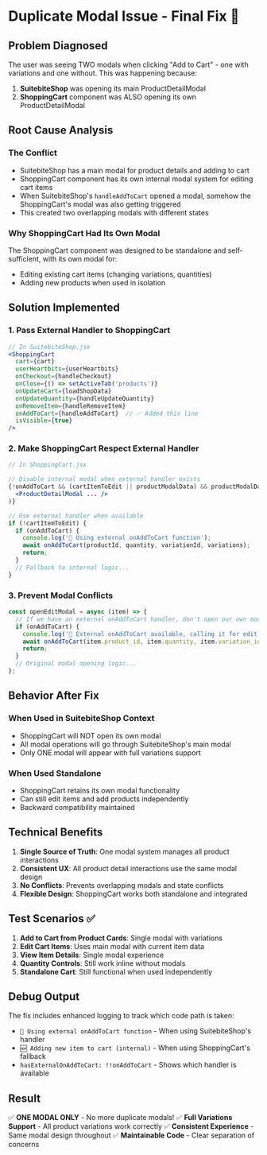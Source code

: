 # Duplicate Modal Issue - Final Fix 🎯

## Problem Diagnosed
The user was seeing TWO modals when clicking "Add to Cart" - one with variations and one without. This was happening because:

1. **SuitebiteShop** was opening its main ProductDetailModal
2. **ShoppingCart** component was ALSO opening its own ProductDetailModal

## Root Cause Analysis

### The Conflict
- SuitebiteShop has a main modal for product details and adding to cart
- ShoppingCart component has its own internal modal system for editing cart items
- When SuitebiteShop's `handleAddToCart` opened a modal, somehow the ShoppingCart's modal was also getting triggered
- This created two overlapping modals with different states

### Why ShoppingCart Had Its Own Modal
The ShoppingCart component was designed to be standalone and self-sufficient, with its own modal for:
- Editing existing cart items (changing variations, quantities)
- Adding new products when used in isolation

## Solution Implemented

### 1. Pass External Handler to ShoppingCart
```jsx
// In SuitebiteShop.jsx
<ShoppingCart
  cart={cart}
  userHeartbits={userHeartbits}
  onCheckout={handleCheckout}
  onClose={() => setActiveTab('products')}
  onUpdateCart={loadShopData}
  onUpdateQuantity={handleUpdateQuantity}
  onRemoveItem={handleRemoveItem}
  onAddToCart={handleAddToCart}  // ✅ Added this line
  isVisible={true}
/>
```

### 2. Make ShoppingCart Respect External Handler
```jsx
// In ShoppingCart.jsx

// Disable internal modal when external handler exists
{!onAddToCart && (cartItemToEdit || productModalData) && productModalData && (
  <ProductDetailModal ... />
)}

// Use external handler when available
if (!cartItemToEdit) {
  if (onAddToCart) {
    console.log('🔄 Using external onAddToCart function');
    await onAddToCart(productId, quantity, variationId, variations);
    return;
  }
  // Fallback to internal logic...
}
```

### 3. Prevent Modal Conflicts
```jsx
const openEditModal = async (item) => {
  // If we have an external onAddToCart handler, don't open our own modal
  if (onAddToCart) {
    console.log('🔄 External onAddToCart available, calling it for edit');
    await onAddToCart(item.product_id, item.quantity, item.variation_id, item.variations);
    return;
  }
  // Original modal opening logic...
};
```

## Behavior After Fix

### When Used in SuitebiteShop Context
- ShoppingCart will NOT open its own modal
- All modal operations will go through SuitebiteShop's main modal
- Only ONE modal will appear with full variations support

### When Used Standalone
- ShoppingCart retains its own modal functionality
- Can still edit items and add products independently
- Backward compatibility maintained

## Technical Benefits

1. **Single Source of Truth**: One modal system manages all product interactions
2. **Consistent UX**: All product detail interactions use the same modal design
3. **No Conflicts**: Prevents overlapping modals and state conflicts
4. **Flexible Design**: ShoppingCart works both standalone and integrated

## Test Scenarios ✅

1. **Add to Cart from Product Cards**: Single modal with variations
2. **Edit Cart Items**: Uses main modal with current item data
3. **View Item Details**: Single modal experience
4. **Quantity Controls**: Still work inline without modals
5. **Standalone Cart**: Still functional when used independently

## Debug Output
The fix includes enhanced logging to track which code path is taken:
- `🔄 Using external onAddToCart function` - When using SuitebiteShop's handler
- `🆕 Adding new item to cart (internal)` - When using ShoppingCart's fallback
- `hasExternalOnAddToCart: !!onAddToCart` - Shows which handler is available

## Result
✅ **ONE MODAL ONLY** - No more duplicate modals!
✅ **Full Variations Support** - All product variations work correctly
✅ **Consistent Experience** - Same modal design throughout
✅ **Maintainable Code** - Clear separation of concerns
